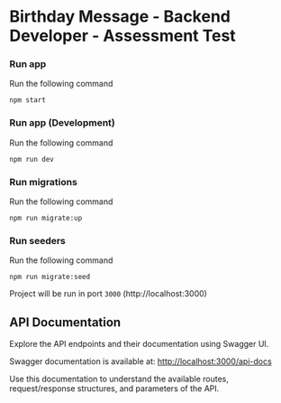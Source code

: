 # Birthday Message - Backend Developer - Assessment Test

### Run app
Run the following command
```
npm start
```

### Run app (Development)
Run the following command
```
npm run dev
```

### Run migrations
Run the following command
```
npm run migrate:up
```

### Run seeders
Run the following command
```
npm run migrate:seed
```

Project will be run in port `3000` (http://localhost:3000)

## API Documentation

Explore the API endpoints and their documentation using Swagger UI.

Swagger documentation is available at: [http://localhost:3000/api-docs](http://localhost:3000/api-docs)

Use this documentation to understand the available routes, request/response structures, and parameters of the API.

